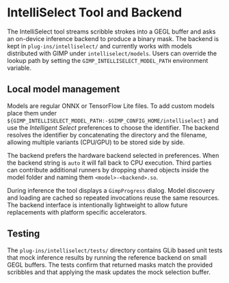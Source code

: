 # IntelliSelect Tool and Backend

The IntelliSelect tool streams scribble strokes into a GEGL buffer and asks
an on-device inference backend to produce a binary mask. The backend is kept
in `plug-ins/intelliselect/` and currently works with models distributed with
GIMP under `intelliselect/models`. Users can override the lookup path by
setting the `GIMP_INTELLISELECT_MODEL_PATH` environment variable.

## Local model management

Models are regular ONNX or TensorFlow Lite files. To add custom models place
them under `${GIMP_INTELLISELECT_MODEL_PATH:-$GIMP_CONFIG_HOME/intelliselect}`
and use the *Intelligent Select* preferences to choose the identifier. The
backend resolves the identifier by concatenating the directory and the
filename, allowing multiple variants (CPU/GPU) to be stored side by side.

The backend prefers the hardware backend selected in preferences. When the
backend string is `auto` it will fall back to CPU execution. Third parties can
contribute additional runners by dropping shared objects inside the model
folder and naming them `<model>-<backend>.so`.

During inference the tool displays a `GimpProgress` dialog. Model discovery and
loading are cached so repeated invocations reuse the same resources. The
backend interface is intentionally lightweight to allow future replacements
with platform specific accelerators.

## Testing

The `plug-ins/intelliselect/tests/` directory contains GLib based unit tests
that mock inference results by running the reference backend on small GEGL
buffers. The tests confirm that returned masks match the provided scribbles and
that applying the mask updates the mock selection buffer.

